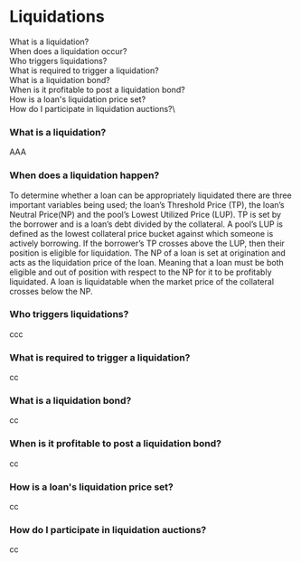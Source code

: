 # Liquidations

What is a liquidation?\
When does a liquidation occur?\
Who triggers liquidations?\
What is required to trigger a liquidation?\
What is a liquidation bond?\
When is it profitable to post a liquidation bond?\
How is a loan's liquidation price set?\
How do I participate in liquidation auctions?\


### What is a liquidation?

AAA

### When does a liquidation happen?

To determine whether a loan can be appropriately liquidated there are three important variables being used; the loan’s Threshold Price (TP), the loan’s Neutral Price(NP) and the pool’s Lowest Utilized Price (LUP). TP is set by the borrower and is a loan’s debt divided by the collateral. A pool’s LUP is defined as the lowest collateral price bucket against which someone is actively borrowing. If the borrower’s TP crosses above the LUP, then their position is eligible for liquidation. The NP of a loan is set at origination and acts as the liquidation price of the loan. Meaning that a loan must be both eligible and out of position with respect to the NP for it to be profitably liquidated. A loan is liquidatable when the market price of the collateral crosses below the NP.

### Who triggers liquidations?

ccc

### What is required to trigger a liquidation?

cc

### What is a liquidation bond?

cc

### When is it profitable to post a liquidation bond?

cc

### How is a loan's liquidation price set?

cc

### How do I participate in liquidation auctions?

cc
